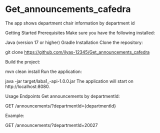 # Get_announcements_cafedra

The app shows department chair information by department id

Getting Started
Prerequisites
Make sure you have the following installed:

Java (version 17 or higher)
Gradle
Installation
Clone the repository:

git clone https://github.com/ilyas-12345/Get_announcements_cafedra

Build the project:

mvn clean install
Run the application:

java -jar target/laba1_-api-1.0.0.jar
The application will start on http://localhost:8080.

Usage
Endpoints
Get announcements by departmentId:

GET /announcements/?departmentId={departmentId}

Example:

GET /announcements/?departmentId=20027

